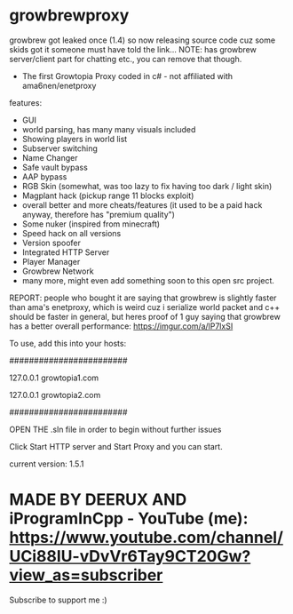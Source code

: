 # growbrewproxy
growbrew got leaked once (1.4) so now releasing source code cuz some skids got it someone must have told the link...
NOTE: has growbrew server/client part for chatting etc., you can remove that though.

- The first Growtopia Proxy coded in c# - not affiliated with ama6nen/enetproxy

features:
- GUI
- world parsing, has many many visuals included
- Showing players in world list
- Subserver switching
- Name Changer
- Safe vault bypass
- AAP bypass
- RGB Skin (somewhat, was too lazy to fix having too dark / light skin)
- Magplant hack (pickup range 11 blocks exploit)
- overall better and more cheats/features (it used to be a paid hack anyway, therefore has "premium quality")
- Some nuker (inspired from minecraft)
- Speed hack on all versions
- Version spoofer
- Integrated HTTP Server
- Player Manager
- Growbrew Network
- many more, might even add something soon to this open src project.

REPORT: people who bought it are saying that growbrew is slightly faster than ama's enetproxy, which is weird cuz i serialize world packet
and c++ should be faster in general, but heres proof of 1 guy saying that growbrew has a better overall performance:
https://imgur.com/a/lP7lxSI

To use, add this into your hosts:

########################

127.0.0.1 growtopia1.com

127.0.0.1 growtopia2.com

########################

OPEN THE .sln file in order to begin without further issues

Click Start HTTP server and Start Proxy and you can start.

current version: 1.5.1
# MADE BY DEERUX AND iProgramInCpp - YouTube (me): https://www.youtube.com/channel/UCi88IU-vDvVr6Tay9CT20Gw?view_as=subscriber

Subscribe to support me :)
